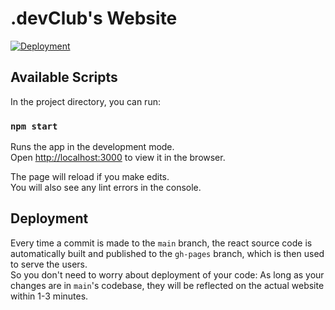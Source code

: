 # .devClub's Website

[![Deployment](https://github.com/umdevclub/umdevclub.github.io/actions/workflows/deploy.yml/badge.svg)](https://github.com/umdevclub/umdevclub.github.io/actions/workflows/deploy.yml)

## Available Scripts

In the project directory, you can run:

### `npm start`

Runs the app in the development mode.\
Open [http://localhost:3000](http://localhost:3000) to view it in the browser.

The page will reload if you make edits.\
You will also see any lint errors in the console.

## Deployment

Every time a commit is made to the `main` branch, the react source code is automatically built and published to the `gh-pages` branch, which is then used to serve the users.  
So you don't need to worry about deployment of your code: As long as your changes are in `main`'s codebase, they will be reflected on the actual website within 1-3 minutes.
